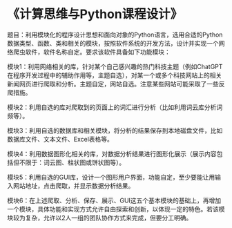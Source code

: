 # 《计算思维与Python课程设计》

题目：利用模块化的程序设计思想和面向对象的Python语言，选用合适的Python数据类型、函数、类和相关的模块，按照软件系统的开发方法，设计并实现一个网络爬虫软件，软件名称自定。要求该软件具备如下功能模块：

模块1：利用网络相关的库，针对某个自己感兴趣的热门科技主题（例如ChatGPT在程序开发过程中的辅助作用等，主题自选），对某一个或多个科技网站上的相关新闻网页进行爬取和分析。主题自定，网站自选。注意某些网站可能采取了一些反爬措施。

模块2：利用自选的库对爬取到的页面上的词汇进行分析（比如利用词云库分析词频等）。

模块3：利用自选的数据库和相关模块，将分析的结果保存到本地磁盘文件，比如数据库文件、文本文件、Excel表格等。

模块4：利用数据图形化相关的库，对数据分析结果进行图形化展示（展示内容包括但不限于：词云图、柱状图或饼状图等）。

模块5：利用自选的GUI库，设计一个图形用户界面，功能自定，至少要能让用输入网站地址，点击爬取，并显示数据分析结果。

模块6：在上述爬取、分析、保存、展示、GUI这五个基本模块的基础上，再增加一个模块，具体功能和实现方式允许自由探索和创新，以体现一定的特色。若该模块较为复杂，允许以2人一组的团队协作方式来完成，但要分工明确。
